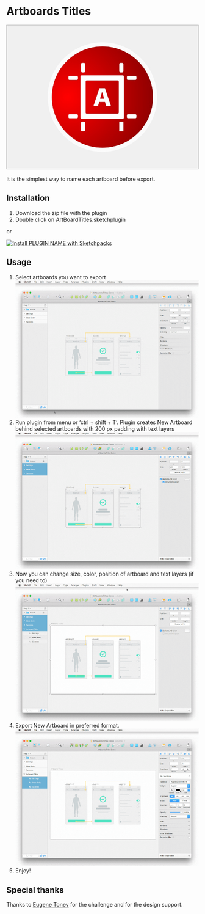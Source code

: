 # Artboards Titles

![Step 0](/images/git-step-00.jpg)

It is the simplest way to name each artboard before export.

## Installation

1. Download the zip file with the plugin
2. Double click on ArtBoardTitles.sketchplugin

or

[![Install PLUGIN NAME with Sketchpacks](http://sketchpacks-com.s3.amazonaws.com/assets/badges/sketchpacks-badge-install.png "Install Artboards Titles with Sketchpacks")](https://sketchpacks.com/asivura/sketch-artboard-titles/install)

## Usage

1. Select artboards you want to export
![Step 1](/images/git-step-01.gif)
2. Run plugin from menu or ‘ctrl + shift + T’. Plugin creates New Artboard behind selected artboards with 200 px padding with text layers
![Step 2](/images/git-step-02.gif)
3. Now you can change size, color, position of artboard and text layers (if you need to)
![Step 3](/images/git-step-03.gif)
4. Export New Artboard in preferred format.
![Step 4](/images/git-step-04.gif)
5. Enjoy!

## Special thanks

Thanks to [Eugene Tonev](https://dribbble.com/tonev) for the challenge and for the design support.
